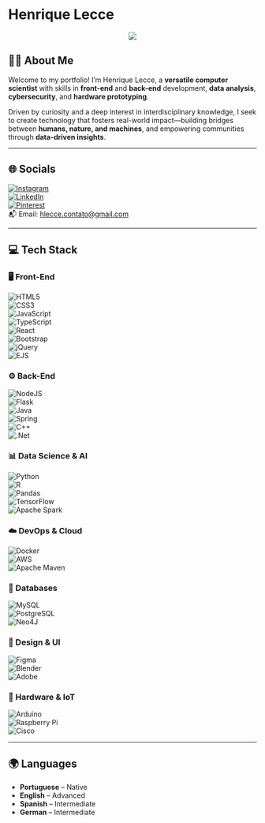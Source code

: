 # Henrique Lecce

<p align="center">
  <img src="https://readme-typing-svg.herokuapp.com?font=Fira+Code&duration=2000&pause=1000&center=true&vCenter=true&width=435&lines=Hi%2C+I'm+Henrique+%F0%9F%91%8B;Full-stack+Dev+%7C+Data+Lover+%7C+Maker;Let's+build+something+great+together!" />
</p>

## 👨‍💻 About Me

Welcome to my portfolio! I’m Henrique Lecce, a **versatile computer scientist** with skills in **front-end** and **back-end** development, **data analysis**, **cybersecurity**, and **hardware prototyping**.

Driven by curiosity and a deep interest in interdisciplinary knowledge, I seek to create technology that fosters real-world impact—building bridges between **humans, nature, and machines**, and empowering communities through **data-driven insights**.

---

## 🌐 Socials

[![Instagram](https://img.shields.io/badge/Instagram-%23E4405F.svg?style=flat&logo=instagram&logoColor=white)](https://www.instagram.com/hq.lcc/)  
[![LinkedIn](https://img.shields.io/badge/LinkedIn-%230077B5.svg?style=flat&logo=linkedin&logoColor=white)](https://www.linkedin.com/in/henrique-lecce-311a45234/)  
[![Pinterest](https://img.shields.io/badge/Pinterest-%23BD081C.svg?style=flat&logo=pinterest&logoColor=white)](https://br.pinterest.com/henriquelecce/)  
📬 Email: [hlecce.contato@gmail.com](mailto:hlecce.contato@gmail.com)

---

## 💻 Tech Stack

### 🖥️ Front-End  
![HTML5](https://img.shields.io/badge/html5-%23E34F26.svg?style=flat&logo=html5&logoColor=white)  
![CSS3](https://img.shields.io/badge/css3-%231572B6.svg?style=flat&logo=css3&logoColor=white)  
![JavaScript](https://img.shields.io/badge/javascript-%23323330.svg?style=flat&logo=javascript&logoColor=%23F7DF1E)  
![TypeScript](https://img.shields.io/badge/typescript-%23007ACC.svg?style=flat&logo=typescript&logoColor=white)  
![React](https://img.shields.io/badge/react-%2320232a.svg?style=flat&logo=react&logoColor=%2361DAFB)  
![Bootstrap](https://img.shields.io/badge/bootstrap-%238511FA.svg?style=flat&logo=bootstrap&logoColor=white)  
![jQuery](https://img.shields.io/badge/jquery-%230769AD.svg?style=flat&logo=jquery&logoColor=white)  
![EJS](https://img.shields.io/badge/ejs-%23B4CA65.svg?style=flat&logo=ejs&logoColor=black)

### ⚙️ Back-End  
![NodeJS](https://img.shields.io/badge/node.js-6DA55F?style=flat&logo=node.js&logoColor=white)  
![Flask](https://img.shields.io/badge/flask-%23000.svg?style=flat&logo=flask&logoColor=white)  
![Java](https://img.shields.io/badge/java-%23ED8B00.svg?style=flat&logo=openjdk&logoColor=white)  
![Spring](https://img.shields.io/badge/spring-%236DB33F.svg?style=flat&logo=spring&logoColor=white)  
![C++](https://img.shields.io/badge/c++-%2300599C.svg?style=flat&logo=c%2B%2B&logoColor=white)  
![.Net](https://img.shields.io/badge/.NET-5C2D91?style=flat&logo=.net&logoColor=white)

### 📊 Data Science & AI  
![Python](https://img.shields.io/badge/python-3670A0?style=flat&logo=python&logoColor=ffdd54)  
![R](https://img.shields.io/badge/r-%23276DC3.svg?style=flat&logo=r&logoColor=white)  
![Pandas](https://img.shields.io/badge/pandas-%23150458.svg?style=flat&logo=pandas&logoColor=white)  
![TensorFlow](https://img.shields.io/badge/TensorFlow-%23FF6F00.svg?style=flat&logo=TensorFlow&logoColor=white)  
![Apache Spark](https://img.shields.io/badge/Apache%20Spark-FDEE21?style=flat&logo=apachespark&logoColor=black)

### ☁️ DevOps & Cloud  
![Docker](https://img.shields.io/badge/docker-%230db7ed.svg?style=flat&logo=docker&logoColor=white)  
![AWS](https://img.shields.io/badge/AWS-%23FF9900.svg?style=flat&logo=amazon-aws&logoColor=white)  
![Apache Maven](https://img.shields.io/badge/Apache%20Maven-C71A36?style=flat&logo=Apache%20Maven&logoColor=white)

### 💾 Databases  
![MySQL](https://img.shields.io/badge/mysql-4479A1.svg?style=flat&logo=mysql&logoColor=white)  
![PostgreSQL](https://img.shields.io/badge/postgres-%23316192.svg?style=flat&logo=postgresql&logoColor=white)  
![Neo4J](https://img.shields.io/badge/Neo4j-008CC1?style=flat&logo=neo4j&logoColor=white)

### 🎨 Design & UI  
![Figma](https://img.shields.io/badge/figma-%23F24E1E.svg?style=flat&logo=figma&logoColor=white)  
![Blender](https://img.shields.io/badge/blender-%23F5792A.svg?style=flat&logo=blender&logoColor=white)  
![Adobe](https://img.shields.io/badge/adobe-%23FF0000.svg?style=flat&logo=adobe&logoColor=white)

### 🔧 Hardware & IoT  
![Arduino](https://img.shields.io/badge/-Arduino-00979D?style=flat&logo=Arduino&logoColor=white)  
![Raspberry Pi](https://img.shields.io/badge/-Raspberry_Pi-C51A4A?style=flat&logo=Raspberry-Pi)  
![Cisco](https://img.shields.io/badge/cisco-%23049fd9.svg?style=flat&logo=cisco&logoColor=black)

---

## 🌍 Languages

- **Portuguese** – Native  
- **English** – Advanced  
- **Spanish** – Intermediate  
- **German** – Intermediate  
